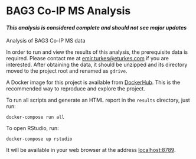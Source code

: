 <!---
Copyright 2019 Emir Turkes

Licensed under the Apache License, Version 2.0 (the "License");
you may not use this file except in compliance with the License.
You may obtain a copy of the License at

    http://www.apache.org/licenses/LICENSE-2.0

Unless required by applicable law or agreed to in writing, software
distributed under the License is distributed on an "AS IS" BASIS,
WITHOUT WARRANTIES OR CONDITIONS OF ANY KIND, either express or implied.
See the License for the specific language governing permissions and
limitations under the License.
-->

# BAG3 Co-IP MS Analysis
#### *This analysis is considered complete and should not see major updates*

Analysis of BAG3 Co-IP MS data

In order to run and view the results of this analysis, the prerequisite data is required.
Please contact me at emir.turkes@eturkes.com if you are interested.
After obtaining the data, it should be unzipped and its directory moved to the project root and renamed as `gdrive`.

A Docker image for this project is available from [DockerHub](https://hub.docker.com/r/eturkes/bag3-co-ip).
This is the recommended way to reproduce and explore the project.

To run all scripts and generate an HTML report in the `results` directory, just run:
```
docker-compose run all
```

To open RStudio, run:
```
docker-compose up rstudio
```
It will be available in your web browser at the address [localhost:8789](http://localhost:8789).
